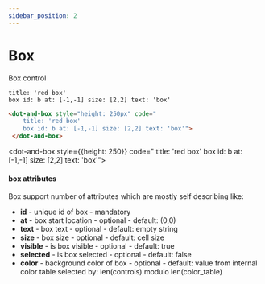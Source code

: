 ```yaml
---
sidebar_position: 2
---
```



# Box

Box control

```dabl tab showLineNumbers
title: 'red box'
box id: b at: [-1,-1] size: [2,2] text: 'box' 
```
```html tab showLineNumbers
<dot-and-box style="height: 250px" code="
    title: 'red box'
    box id: b at: [-1,-1] size: [2,2] text: 'box'">
 </dot-and-box>
```

<dot-and-box style={{height: 250}}  code="
    title: 'red box'
    box id: b at: [-1,-1] size: [2,2]  text: 'box'">
 </dot-and-box>

#### box attributes
Box support number of attributes which are mostly self describing like:
- **id** - unique id of box - mandatory
- **at** - box start location - optional - default: (0,0)
- **text** - box text - optional - default: empty string
- **size** - box size - optional - default: cell size
- **visible** - is box visible - optional - default: true
- **selected** - is box selected - optional - default: false
- **color** - background color of box - optional - default: value from internal color table selected by: len(controls) modulo len(color_table)
